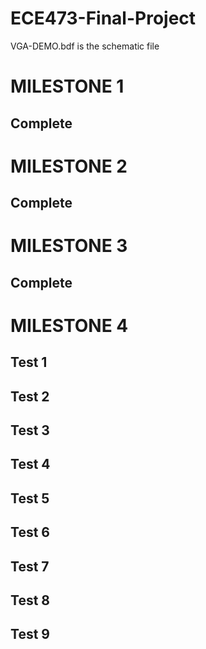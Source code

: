 # ECE473-Final-Project
VGA-DEMO.bdf is the schematic file

# MILESTONE 1

## Complete

# MILESTONE 2

## Complete

# MILESTONE 3

## Complete

# MILESTONE 4

## Test 1

## Test 2

## Test 3

## Test 4

## Test 5

## Test 6

## Test 7

## Test 8

## Test 9

